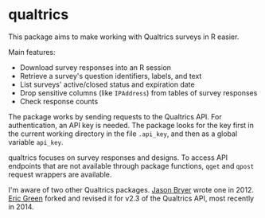 # qualtrics

This package aims to make working with Qualtrics surveys in R easier.

Main features:

* Download survey responses into an R session
* Retrieve a survey's question identifiers, labels, and text
* List surveys' active/closed status and expiration date
* Drop sensitive columns (like `IPAddress`) from tables of survey responses
* Check response counts

The package works by sending requests to the Qualtrics API. For authentication, 
an API key is needed. The package looks for the key first in the current working
directory in the file `.api_key`, and then as a global variable `api_key`.

qualtrics focuses on survey responses and designs. To access API endpoints that
are not available through package functions, `qget` and `qpost` request wrappers
are available.

I'm aware of two other Qualtrics packages. [Jason Bryer](https://github.com/jbryer/qualtrics) 
wrote one in 2012. [Eric  Green](https://github.com/ericpgreen/qualtrics) forked 
and revised it for v2.3 of the Qualtrics API, most recently in 2014.
